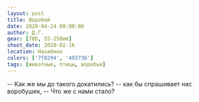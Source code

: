 ```yaml
---
layout: post
title: Воробей
date: 2020-04-24 00:00:00
author: Д.Г.
gear: [70D, 55-250mm]
shoot_date: 2020-02-16
location: Нахабино
colors: ['7f8294', '493736']
tags: [животные, птицы, воробьи]
---
```

-- Как же мы до такого докатились? -- как бы спрашивает нас воробушек, -- Что же с нами стало?
